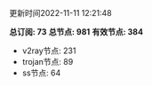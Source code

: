 更新时间2022-11-11 12:21:48

**总订阅: 73**
**总节点: 981**
**有效节点: 384**
- v2ray节点: 231
- trojan节点: 89
- ss节点: 64
